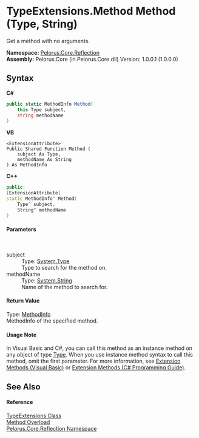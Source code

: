 # TypeExtensions.Method Method (Type, String)
 

Get a method with no arguments.

**Namespace:**&nbsp;<a href="7183AF8D">Pelorus.Core.Reflection</a><br />**Assembly:**&nbsp;Pelorus.Core (in Pelorus.Core.dll) Version: 1.0.0.1 (1.0.0.0)

## Syntax

**C#**<br />
``` C#
public static MethodInfo Method(
	this Type subject,
	string methodName
)
```

**VB**<br />
``` VB
<ExtensionAttribute>
Public Shared Function Method ( 
	subject As Type,
	methodName As String
) As MethodInfo
```

**C++**<br />
``` C++
public:
[ExtensionAttribute]
static MethodInfo^ Method(
	Type^ subject, 
	String^ methodName
)
```


#### Parameters
&nbsp;<dl><dt>subject</dt><dd>Type: <a href="http://msdn2.microsoft.com/en-us/library/42892f65" target="_blank">System.Type</a><br />Type to search for the method on.</dd><dt>methodName</dt><dd>Type: <a href="http://msdn2.microsoft.com/en-us/library/s1wwdcbf" target="_blank">System.String</a><br />Name of the method to search for.</dd></dl>

#### Return Value
Type: <a href="http://msdn2.microsoft.com/en-us/library/1wa35kh5" target="_blank">MethodInfo</a><br />MethodInfo of the specified method.

#### Usage Note
In Visual Basic and C#, you can call this method as an instance method on any object of type <a href="http://msdn2.microsoft.com/en-us/library/42892f65" target="_blank">Type</a>. When you use instance method syntax to call this method, omit the first parameter. For more information, see <a href="http://msdn.microsoft.com/en-us/library/bb384936.aspx">Extension Methods (Visual Basic)</a> or <a href="http://msdn.microsoft.com/en-us/library/bb383977.aspx">Extension Methods (C# Programming Guide)</a>.

## See Also


#### Reference
<a href="7CE8A30A">TypeExtensions Class</a><br /><a href="640E0515">Method Overload</a><br /><a href="7183AF8D">Pelorus.Core.Reflection Namespace</a><br />